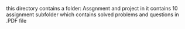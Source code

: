 this directory contains a folder:
Assgnment and project
in it contains 10 assignment subfolder which contains solved problems and questions in .PDF file